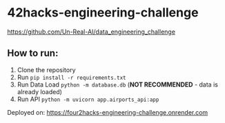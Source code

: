 # 42hacks-engineering-challenge

https://github.com/Un-Real-AI/data_engineering_challenge

## How to run:

1. Clone the repository
2. Run `pip install -r requirements.txt`
3. Run Data Load `python -m database.db` (**NOT RECOMMENDED** - data is already loaded)
4. Run API `python -m uvicorn app.airports_api:app`

Deployed on: https://four2hacks-engineering-challenge.onrender.com